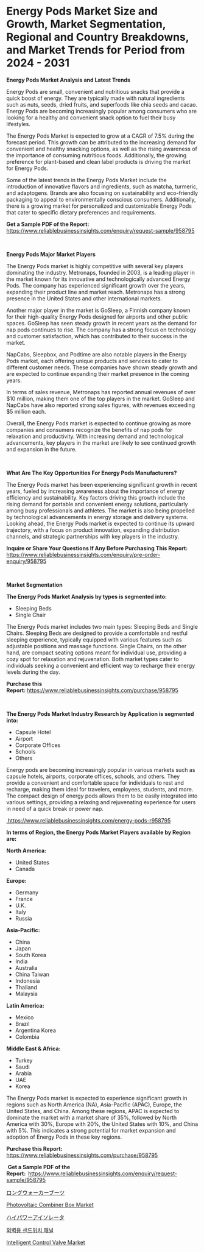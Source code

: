 <p><h1>Energy Pods Market Size and Growth, Market Segmentation, Regional and Country Breakdowns, and Market Trends for Period from 2024 -  2031</h1></p><p><strong>Energy Pods Market Analysis and Latest Trends</strong></p>
<p><p>Energy Pods are small, convenient and nutritious snacks that provide a quick boost of energy. They are typically made with natural ingredients such as nuts, seeds, dried fruits, and superfoods like chia seeds and cacao. Energy Pods are becoming increasingly popular among consumers who are looking for a healthy and convenient snack option to fuel their busy lifestyles.</p><p>The Energy Pods Market is expected to grow at a CAGR of 7.5% during the forecast period. This growth can be attributed to the increasing demand for convenient and healthy snacking options, as well as the rising awareness of the importance of consuming nutritious foods. Additionally, the growing preference for plant-based and clean label products is driving the market for Energy Pods.</p><p>Some of the latest trends in the Energy Pods Market include the introduction of innovative flavors and ingredients, such as matcha, turmeric, and adaptogens. Brands are also focusing on sustainability and eco-friendly packaging to appeal to environmentally conscious consumers. Additionally, there is a growing market for personalized and customizable Energy Pods that cater to specific dietary preferences and requirements.</p></p>
<p><strong>Get a Sample PDF of the Report:&nbsp;</strong> <a href="https://www.reliablebusinessinsights.com/enquiry/request-sample/958795">https://www.reliablebusinessinsights.com/enquiry/request-sample/958795</a></p>
<p>&nbsp;</p>
<p><strong>Energy Pods Major Market Players</strong></p>
<p><p>The Energy Pods market is highly competitive with several key players dominating the industry. Metronaps, founded in 2003, is a leading player in the market known for its innovative and technologically advanced Energy Pods. The company has experienced significant growth over the years, expanding their product line and market reach. Metronaps has a strong presence in the United States and other international markets.</p><p>Another major player in the market is GoSleep, a Finnish company known for their high-quality Energy Pods designed for airports and other public spaces. GoSleep has seen steady growth in recent years as the demand for nap pods continues to rise. The company has a strong focus on technology and customer satisfaction, which has contributed to their success in the market.</p><p>NapCabs, Sleepbox, and Podtime are also notable players in the Energy Pods market, each offering unique products and services to cater to different customer needs. These companies have shown steady growth and are expected to continue expanding their market presence in the coming years.</p><p>In terms of sales revenue, Metronaps has reported annual revenues of over $10 million, making them one of the top players in the market. GoSleep and NapCabs have also reported strong sales figures, with revenues exceeding $5 million each.</p><p>Overall, the Energy Pods market is expected to continue growing as more companies and consumers recognize the benefits of nap pods for relaxation and productivity. With increasing demand and technological advancements, key players in the market are likely to see continued growth and expansion in the future.</p></p>
<p>&nbsp;</p>
<p><strong>What Are The Key Opportunities For Energy Pods Manufacturers?</strong></p>
<p><p>The Energy Pods market has been experiencing significant growth in recent years, fueled by increasing awareness about the importance of energy efficiency and sustainability. Key factors driving this growth include the rising demand for portable and convenient energy solutions, particularly among busy professionals and athletes. The market is also being propelled by technological advancements in energy storage and delivery systems. Looking ahead, the Energy Pods market is expected to continue its upward trajectory, with a focus on product innovation, expanding distribution channels, and strategic partnerships with key players in the industry.</p></p>
<p><strong>Inquire or Share Your Questions If Any Before Purchasing This Report:</strong> <a href="https://www.reliablebusinessinsights.com/enquiry/pre-order-enquiry/958795">https://www.reliablebusinessinsights.com/enquiry/pre-order-enquiry/958795</a></p>
<p>&nbsp;</p>
<p><strong>Market Segmentation</strong></p>
<p><strong>The Energy Pods Market Analysis by types is segmented into:</strong></p>
<p><ul><li>Sleeping Beds</li><li>Single Chair</li></ul></p>
<p><p>The Energy Pods market includes two main types: Sleeping Beds and Single Chairs. Sleeping Beds are designed to provide a comfortable and restful sleeping experience, typically equipped with various features such as adjustable positions and massage functions. Single Chairs, on the other hand, are compact seating options meant for individual use, providing a cozy spot for relaxation and rejuvenation. Both market types cater to individuals seeking a convenient and efficient way to recharge their energy levels during the day.</p></p>
<p><strong>Purchase this Report:&nbsp;</strong><a href="https://www.reliablebusinessinsights.com/purchase/958795">https://www.reliablebusinessinsights.com/purchase/958795</a></p>
<p>&nbsp;</p>
<p><strong>The Energy Pods Market Industry Research by Application is segmented into:</strong></p>
<p><ul><li>Capsule Hotel</li><li>Airport</li><li>Corporate Offices</li><li>Schools</li><li>Others</li></ul></p>
<p><p>Energy pods are becoming increasingly popular in various markets such as capsule hotels, airports, corporate offices, schools, and others. They provide a convenient and comfortable space for individuals to rest and recharge, making them ideal for travelers, employees, students, and more. The compact design of energy pods allows them to be easily integrated into various settings, providing a relaxing and rejuvenating experience for users in need of a quick break or power nap.</p></p>
<p><a href="https://www.reliablebusinessinsights.com/energy-pods-r958795">&nbsp;https://www.reliablebusinessinsights.com/energy-pods-r958795</a></p>
<p><strong>In terms of Region, the Energy Pods Market Players available by Region are:</strong></p>
<p>
    <p> <strong> North America: </strong>
        <ul>
            <li>United States</li>
            <li>Canada</li>
        </ul>
        </p> 
    <p> <strong> Europe: </strong>
        <ul>
            <li>Germany</li>
            <li>France</li>
            <li>U.K.</li>
            <li>Italy</li>
            <li>Russia</li>
        </ul>
        </p> 
    <p> <strong> Asia-Pacific: </strong>
        <ul>
            <li>China</li>
            <li>Japan</li>
            <li>South Korea</li>
            <li>India</li>
            <li>Australia</li>
            <li>China Taiwan</li>
            <li>Indonesia</li>
            <li>Thailand</li>
            <li>Malaysia</li>
        </ul>
        </p> 
    <p> <strong> Latin America: </strong>
        <ul>
            <li>Mexico</li>
            <li>Brazil</li>
            <li>Argentina Korea</li>
            <li>Colombia</li>
        </ul>
        </p> 
    <p> <strong> Middle East & Africa: </strong>
        <ul>
            <li>Turkey</li>
            <li>Saudi</li>
            <li>Arabia</li>
            <li>UAE</li>
            <li>Korea</li>
        </ul>
    </p>
    </p>
<p><p>The Energy Pods market is expected to experience significant growth in regions such as North America (NA), Asia-Pacific (APAC), Europe, the United States, and China. Among these regions, APAC is expected to dominate the market with a market share of 35%, followed by North America with 30%, Europe with 20%, the United States with 10%, and China with 5%. This indicates a strong potential for market expansion and adoption of Energy Pods in these key regions.</p></p>
<p><strong>Purchase this Report: </strong><a href="https://www.reliablebusinessinsights.com/purchase/958795">https://www.reliablebusinessinsights.com/purchase/958795</a></p>
<p>&nbsp;<strong>Get a Sample PDF of the Report:&nbsp;&nbsp;</strong><a href="https://www.reliablebusinessinsights.com/enquiry/request-sample/958795">https://www.reliablebusinessinsights.com/enquiry/request-sample/958795</a></p>
<p><strong></strong></p>
<p><p><a href="https://github.com/tubbs463/Market-Research-Report-List-1/blob/main/8774409159285.md">ロングウォーカーブーツ</a></p><p><a href="https://github.com/nafiafirdania/Market-Research-Report-List-1/blob/main/photovoltaic-combiner-box-market.md">Photovoltaic Combiner Box Market</a></p><p><a href="https://github.com/LeoraEber/Market-Research-Report-List-1/blob/main/8731175159286.md">ハイパワーアイソレータ</a></p><p><a href="https://github.com/nhaiquang84/Market-Research-Report-List-1/blob/main/3510719170823.md">외벽용 샌드위치 패널</a></p><p><a href="https://github.com/faisalayoob601/Market-Research-Report-List-1/blob/main/intelligent-control-valve-market.md">Intelligent Control Valve Market</a></p></p>